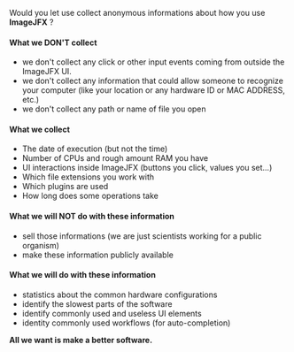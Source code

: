 Would you let use collect anonymous informations about how you use **ImageJFX** ?

#### What we **DON'T** collect

 - we don't collect any click or other input events coming from outside the ImageJFX UI.
 - we don't collect any information that could allow someone to recognize your computer (like your location or any hardware ID or MAC ADDRESS, etc.)
 - we don't collect any path or name of file you open


#### What we collect

 - The date of execution (but not the time)
 - Number of CPUs and rough amount RAM you have
 - UI interactions inside ImageJFX (buttons you click, values you set...)
 - Which file extensions you work with
 - Which plugins are used
 - How long does some operations take

#### What we will **NOT** do with these information

 - sell those informations (we are just scientists working for a public organism)
 - make these information publicly available

#### What we will do with these information

 - statistics about the common hardware configurations
 - identify the slowest parts of the software
 - identify commonly used and useless UI elements
 - identity commonly used workflows (for auto-completion)

**All we want is make a better software.**

